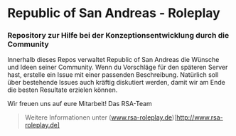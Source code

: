 # Republic of San Andreas - Roleplay

### Repository zur Hilfe bei der Konzeptionsentwicklung durch die Community

Innerhalb dieses Repos verwaltet Republic of San Andreas die Wünsche und Ideen seiner Community.
Wenn du Vorschläge für den späteren Server hast, erstelle ein Issue mit einer passenden Beschreibung.
Natürlich soll über bestehende Issues auch kräftig diskutiert werden, damit wir am Ende die besten Resultate erzielen können.

Wir freuen uns auf eure Mitarbeit!
Das RSA-Team

> Weitere Informationen unter (www.rsa-roleplay.de)[http://www.rsa-roleplay.de]
